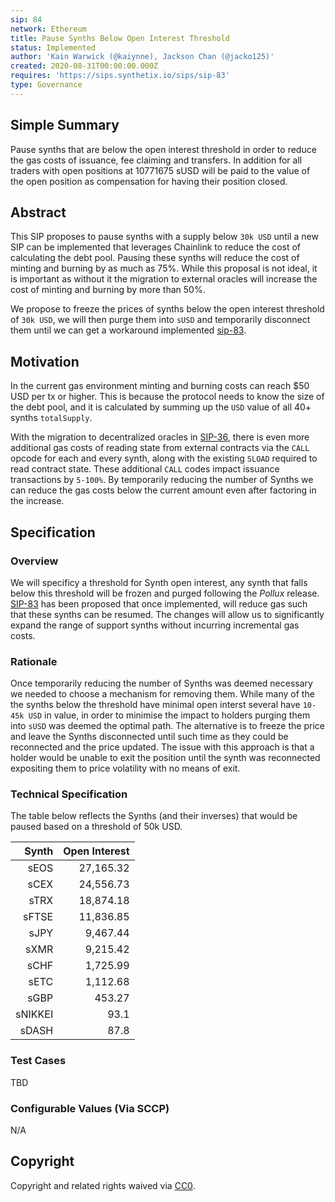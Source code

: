 ```yaml
---
sip: 84
network: Ethereum
title: Pause Synths Below Open Interest Threshold
status: Implemented
author: 'Kain Warwick (@kaiynne), Jackson Chan (@jacko125)'
created: 2020-08-31T00:00:00.000Z
requires: 'https://sips.synthetix.io/sips/sip-83'
type: Governance
---
```


## Simple Summary

<!--"If you can't explain it simply, you don't understand it well enough." Simply describe the outcome the proposed changes intends to achieve. This should be non-technical and accessible to a casual community member.-->

Pause synths that are below the open interest threshold in order to reduce the gas costs of issuance, fee claiming and transfers. In addition for all traders with open positions at 10771675 sUSD will be paid to the value of the open position as compensation for having their position closed.

## Abstract

<!--A short (~200 word) description of the proposed change, the abstract should clearly describe the proposed change. This is what *will* be done if the SIP is implemented, not *why* it should be done or *how* it will be done. If the SIP proposes deploying a new contract, write, "we propose to deploy a new contract that will do x".-->

This SIP proposes to pause synths with a supply below `30k USD` until a new SIP can be implemented that leverages Chainlink to reduce the cost of calculating the debt pool. Pausing these synths will reduce the cost of minting and burning by as much as 75%. While this proposal is not ideal, it is important as without it the migration to external oracles will increase the cost of minting and burning by more than 50%.

We propose to freeze the prices of synths below the open interest threshold of `30k USD`, we will then purge them into `sUSD` and temporarily disconnect them until we can get a workaround implemented [sip-83](https://sips.synthetix.io/sips/sip-83).

## Motivation

<!--This is the problem statement. This is the *why* of the SIP. It should clearly explain *why* the current state of the protocol is inadequate.  It is critical that you explain *why* the change is needed, if the SIP proposes changing how something is calculated, you must address *why* the current calculation is innaccurate or wrong. This is not the place to describe how the SIP will address the issue!-->

In the current gas environment minting and burning costs can reach \$50 USD per tx or higher. This is because the protocol needs to know the size of the debt pool, and it is calculated by summing up the `USD` value of all 40+ synths `totalSupply`.

With the migration to decentralized oracles in [SIP-36](https://sips.synthetix.io/sips/sip-36), there is even more additional gas costs of reading state from external contracts via the `CALL` opcode for each and every synth, along with the existing `SLOAD` required to read contract state. These additional `CALL` codes impact issuance transactions by `5-100%`. By temporarily reducing the number of Synths we can reduce the gas costs below the current amount even after factoring in the increase.

## Specification

<!--The specification should describe the syntax and semantics of any new feature, there are five sections
1. Overview
2. Rationale
3. Technical Specification
4. Test Cases
5. Configurable Values
-->

### Overview

<!--This is a high level overview of *how* the SIP will solve the problem. The overview should clearly describe how the new feature will be implemented.-->

We will specificy a threshold for Synth open interest, any synth that falls below this threshold will be frozen and purged following the _Pollux_ release. [SIP-83](https://sips.synthetix.io/sips/sip-83) has been proposed that once implemented, will reduce gas such that these synths can be resumed. The changes will allow us to significantly expand the range of support synths without incurring incremental gas costs.

### Rationale

<!--This is where you explain the reasoning behind how you propose to solve the problem. Why did you propose to implement the change in this way, what were the considerations and trade-offs. The rationale fleshes out what motivated the design and why particular design decisions were made. It should describe alternate designs that were considered and related work. The rationale may also provide evidence of consensus within the community, and should discuss important objections or concerns raised during discussion.-->

Once temporarily reducing the number of Synths was deemed necessary we needed to choose a mechanism for removing them. While many of the the synths below the threshold have minimal open interst several have `10-45k USD` in value, in order to minimise the impact to holders purging them into `sUSD` was deemed the optimal path. The alternative is to freeze the price and leave the Synths disconnected until such time as they could be reconnected and the price updated. The issue with this approach is that a holder would be unable to exit the position until the synth was reconnected expositing them to price volatility with no means of exit.

### Technical Specification

<!--The technical specification should outline the public API of the changes proposed. That is, changes to any of the interfaces Synthetix currently exposes or the creations of new ones.-->

The table below reflects the Synths (and their inverses) that would be paused based on a threshold of 50k USD.

|   Synth | Open Interest |
| ------: | ------------: |
|    sEOS |     27,165.32 |
|    sCEX |     24,556.73 |
|    sTRX |     18,874.18 |
|   sFTSE |     11,836.85 |
|    sJPY |      9,467.44 |
|    sXMR |      9,215.42 |
|    sCHF |      1,725.99 |
|    sETC |      1,112.68 |
|    sGBP |        453.27 |
| sNIKKEI |          93.1 |
|   sDASH |          87.8 |

### Test Cases

<!--Test cases for an implementation are mandatory for SIPs but can be included with the implementation..-->

TBD

### Configurable Values (Via SCCP)

<!--Please list all values configurable via SCCP under this implementation.-->

N/A

## Copyright

Copyright and related rights waived via [CC0](https://creativecommons.org/publicdomain/zero/1.0/).
